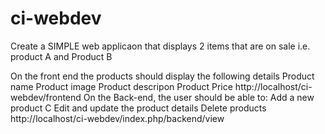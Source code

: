# ci-webdev
Create a SIMPLE web applicaon that displays 2 items that are on sale i.e.  product A and Product B

On the front end the products should display the following details  Product name Product image  Product descripon  Product Price
http://localhost/ci-webdev/frontend
On the Back-end, the user should be able to: Add a new product C Edit and update the product details  Delete products 
http://localhost/ci-webdev/index.php/backend/view
